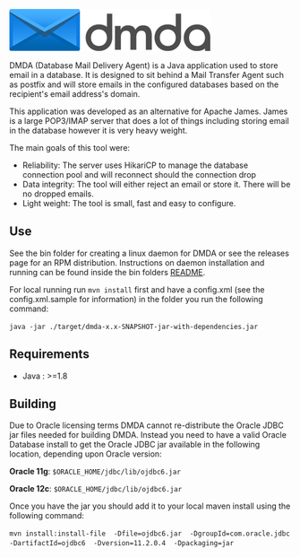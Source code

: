 ![DMDA](https://raw.githubusercontent.com/Fivium/DMDA/master/dmda-logo.png)

DMDA (Database Mail Delivery Agent) is a Java application used to store email in a database. It is designed to sit behind a Mail Transfer Agent such 
as postfix and will store emails in the configured databases based on the recipient's email address's domain. 

This application was developed as an alternative for Apache James. James is a large POP3/IMAP server that does a lot of 
things including storing email in the database however it is very heavy weight.

The main goals of this tool were:

- Reliability: The server uses HikariCP to manage the database connection pool and will reconnect should the connection 
  drop
- Data integrity: The tool will either reject an email or store it. There will be no dropped emails.
- Light weight: The tool is small, fast and easy to configure.

Use
--------------------------------------
See the bin folder for creating a linux daemon for DMDA or see the releases page for an RPM distribution.
Instructions on daemon installation and running can be found inside the bin folders [README](bin/README.md).

For local running run `mvn install` first and have a config.xml (see the config.xml.sample for information) in the 
folder you run the following command:

`java -jar ./target/dmda-x.x-SNAPSHOT-jar-with-dependencies.jar`


Requirements
--------------------------------------
- Java : >=1.8

Building
--------------------------------------
Due to Oracle licensing terms DMDA cannot re-distribute the Oracle JDBC jar files needed for building DMDA.
Instead you need to have a valid Oracle Database install to get the Oracle JDBC jar available in the following 
location, depending upon Oracle version:

**Oracle 11g**: `$ORACLE_HOME/jdbc/lib/ojdbc6.jar`

**Oracle 12c**: `$ORACLE_HOME/jdbc/lib/ojdbc6.jar`

Once you have the jar you should add it to your local maven install using the following command:

`mvn install:install-file 
  -Dfile=ojdbc6.jar 
  -DgroupId=com.oracle.jdbc 
  -DartifactId=ojdbc6 
  -Dversion=11.2.0.4 
  -Dpackaging=jar`
